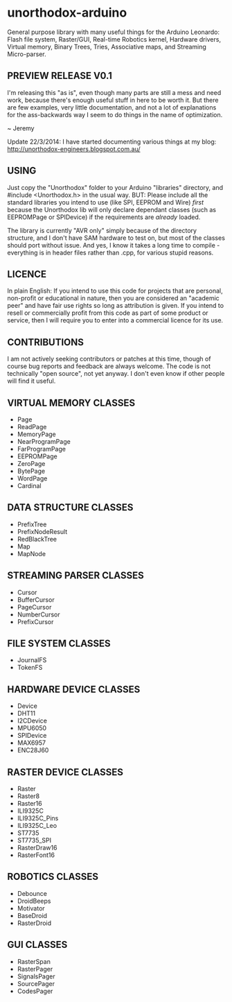 unorthodox-arduino
==================

General purpose library with many useful things for the Arduino Leonardo: Flash file system, Raster/GUI, Real-time Robotics kernel, Hardware drivers, Virtual memory, Binary Trees, Tries, Associative maps, and Streaming Micro-parser.

PREVIEW RELEASE V0.1
--------------------

I'm releasing this "as is", even though many parts are still a mess and need work, because there's enough useful stuff in here to be worth it. But there are few examples, very little documentation, and not a lot of explanations for the ass-backwards way I seem to do things in the name of optimization. 

~ Jeremy

Update 22/3/2014: I have started documenting various things at my blog: 
http://unorthodox-engineers.blogspot.com.au/


USING
-----
Just copy the "Unorthodox" folder to your Arduino "libraries" directory, and #include <Unorthodox.h> in the usual way.
BUT: Please include all the standard libraries you intend to use (like SPI, EEPROM and Wire) _first_ because the Unorthodox lib will only declare dependant classes (such as EEPROMPage or SPIDevice) if the requirements are _already_ loaded.

The library is currently "AVR only" simply because of the directory structure, and I don't have SAM hardware to test on, but most of the classes should port without issue. And yes, I know it takes a long time to compile - everything is in header files rather than .cpp, for various stupid reasons.

LICENCE
-------
In plain English: If you intend to use this code for projects that are personal, non-profit or educational in nature, then you are considered an "academic peer" and have fair use rights so long as attribution is given. If you intend to resell or commercially profit from this code as part of some product or service, then I will require you to enter into a commercial licence for its use.

CONTRIBUTIONS
-------------
I am not actively seeking contributors or patches at this time, though of course bug reports and feedback are always welcome. The code is not technically "open source", not yet anyway. I don't even know if other people will find it useful.


VIRTUAL MEMORY CLASSES
----------------------
* Page
* ReadPage
* MemoryPage
* NearProgramPage
* FarProgramPage
* EEPROMPage
* ZeroPage
* BytePage
* WordPage
* Cardinal

DATA STRUCTURE CLASSES
----------------------
* PrefixTree
* PrefixNodeResult
* RedBlackTree
* Map
* MapNode

STREAMING PARSER CLASSES
------------------------
* Cursor
* BufferCursor
* PageCursor
* NumberCursor
* PrefixCursor

FILE SYSTEM CLASSES
-------------------
* JournalFS
* TokenFS

HARDWARE DEVICE CLASSES
-----------------------
* Device
* DHT11
* I2CDevice
* MPU6050
* SPIDevice
* MAX6957
* ENC28J60

RASTER DEVICE CLASSES
---------------------
* Raster
* Raster8
* Raster16
* ILI9325C
* ILI9325C_Pins
* ILI9325C_Leo
* ST7735
* ST7735_SPI
* RasterDraw16
* RasterFont16

ROBOTICS CLASSES
----------------
* Debounce
* DroidBeeps
* Motivator
* BaseDroid
* RasterDroid

GUI CLASSES
-----------
* RasterSpan
* RasterPager
* SignalsPager
* SourcePager
* CodesPager


